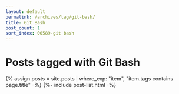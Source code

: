 ```yaml
---
layout: default
permalink: /archives/tag/git-bash/
title: Git Bash
post_count: 1
sort_index: 00589-git bash
---
```

<h1 class="page-heading">Posts tagged with Git Bash</h1>
{% assign posts = site.posts | where_exp: "item", "item.tags contains page.title" -%}
{%- include post-list.html -%}

